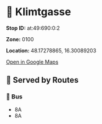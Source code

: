 # 🚉 Klimtgasse


**Stop ID:** at:49:690:0:2

**Zone:** 0100

**Location:** 48.17278865, 16.30089203

[Open in Google Maps](https://www.google.com/maps?q=48.17278865,16.30089203)

## 🚆 Served by Routes

### 🚌 Bus
- 8A
- 8A